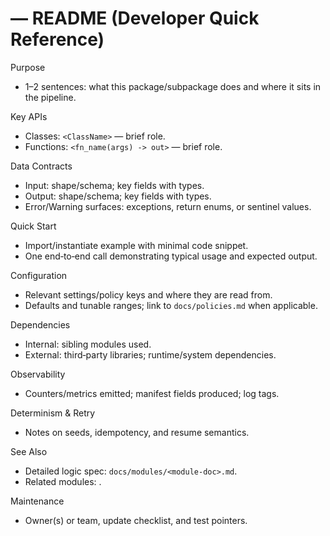 # <Module Name> — README (Developer Quick Reference)

Purpose
- 1–2 sentences: what this package/subpackage does and where it sits in the pipeline.

Key APIs
- Classes: `<ClassName>` — brief role.
- Functions: `<fn_name(args) -> out>` — brief role.

Data Contracts
- Input: shape/schema; key fields with types.
- Output: shape/schema; key fields with types.
- Error/Warning surfaces: exceptions, return enums, or sentinel values.

Quick Start
- Import/instantiate example with minimal code snippet.
- One end‑to‑end call demonstrating typical usage and expected output.

Configuration
- Relevant settings/policy keys and where they are read from.
- Defaults and tunable ranges; link to `docs/policies.md` when applicable.

Dependencies
- Internal: sibling modules used.
- External: third‑party libraries; runtime/system dependencies.

Observability
- Counters/metrics emitted; manifest fields produced; log tags.

Determinism & Retry
- Notes on seeds, idempotency, and resume semantics.

See Also
- Detailed logic spec: `docs/modules/<module-doc>.md`.
- Related modules: <bulleted list with brief relation>.

Maintenance
- Owner(s) or team, update checklist, and test pointers.

